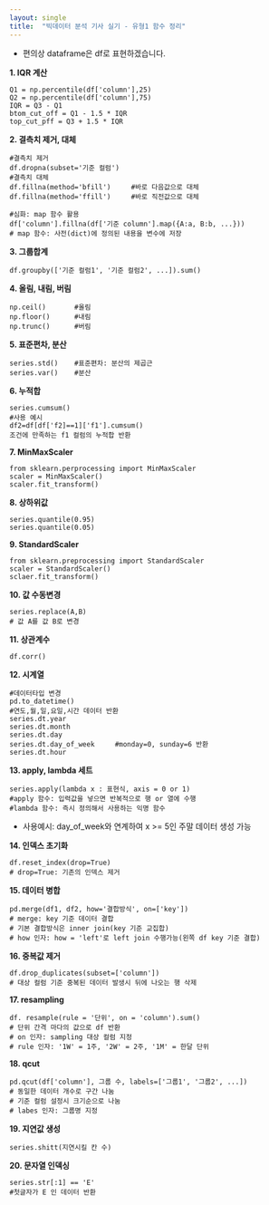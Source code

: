 ```yaml
---
layout: single
title:  "빅데이터 분석 기사 실기 - 유형1 함수 정리"
---
```



+ 편의상 dataframe은 df로 표현하겠습니다.

**1. IQR 계산**

    Q1 = np.percentile(df['column'],25)
    Q2 = np.percentile(df['column'],75)
    IQR = Q3 - Q1
    btom_cut_off = Q1 - 1.5 * IQR
    top_cut_pff = Q3 + 1.5 * IQR
    
   
**2. 결측치 제거, 대체**

    #결측치 제거
    df.dropna(subset='기준 컬럼')
    #결측치 대체
    df.fillna(method='bfill')     #바로 다음값으로 대체
    df.fillna(method='ffill')     #바로 직전값으로 대체

    #심화: map 함수 활용
    df['column'].fillna(df['기준 column'].map({A:a, B:b, ...}))
    # map 함수: 사전(dict)에 정의된 내용을 변수에 저장
 
**3. 그룹합계**

    df.groupby(['기준 컬럼1', '기준 컬럼2', ...]).sum()
    
**4. 올림, 내림, 버림**

    np.ceil()       #올림
    np.floor()      #내림
    np.trunc()      #버림
    
**5. 표준편차, 분산**

    series.std()    #표준편차: 분산의 제곱근
    series.var()    #분산
    
**6. 누적합**

    series.cumsum()
    #사용 예시
    df2=df[df['f2]==1]['f1'].cumsum()
    조건에 만족하는 f1 컬럼의 누적합 반환
    
**7. MinMaxScaler**

    from sklearn.perprocessing import MinMaxScaler
    scaler = MinMaxScaler()
    scaler.fit_transform()
    
**8. 상하위값**

    series.quantile(0.95)
    series.quantile(0.05)
    
**9. StandardScaler**

    from sklearn.preprocessing import StandardScaler
    scaler = StandardScaler()
    sclaer.fit_transform()
    
**10. 값 수동변경**

    series.replace(A,B)
    # 값 A를 값 B로 변경
    
**11. 상관계수**

    df.corr()
    
**12. 시계열**

    #데이터타입 변경
    pd.to_datetime()
    #연도,월,일,요일,시간 데이터 반환
    series.dt.year
    series.dt.month
    series.dt.day
    series.dt.day_of_week     #monday=0, sunday=6 반환
    series.dt.hour
    
**13. apply, lambda 세트**

    series.apply(lambda x : 표현식, axis = 0 or 1)
    #apply 함수: 입력값을 넣으면 반복적으로 행 or 열에 수행
    #lambda 함수: 즉시 정의해서 사용하는 익명 함수
    
+ 사용예시: day_of_week와 연계하여 x >= 5인 주말 데이터 생성 가능

**14. 인덱스 초기화**

    df.reset_index(drop=True)
    # drop=True: 기존의 인덱스 제거
    
**15. 데이터 병합**

    pd.merge(df1, df2, how='결합방식', on=['key'])
    # merge: key 기준 데이터 결합
    # 기본 결합방식은 inner join(key 기준 교집합)
    # how 인자: how = 'left'로 left join 수행가능(왼쪽 df key 기준 결합)
    
**16. 중복값 제거**

    df.drop_duplicates(subset=['column'])
    # 대상 컬럼 기준 중복된 데이터 발생시 뒤에 나오는 행 삭제
    
**17. resampling**

    df. resample(rule = '단위', on = 'column').sum()
    # 단위 간격 마다의 값으로 df 반환
    # on 인자: sampling 대상 컬럼 지정
    # rule 인자: '1W' = 1주, '2W' = 2주, '1M' = 한달 단위
    
**18. qcut**

    pd.qcut(df['column'], 그룹 수, labels=['그룹1', '그룹2', ...])
    # 동일한 데이터 개수로 구간 나눔
    # 기준 컬럼 설정시 크기순으로 나눔
    # labes 인자: 그룹명 지정
    
**19. 지연값 생성**

    series.shitt(지연시킬 칸 수)
    
**20. 문자열 인덱싱**

    series.str[:1] == 'E'
    #첫글자가 E 인 데이터 반환
    
